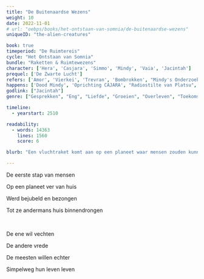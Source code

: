 ```yaml
---
title: "De Buitenaardse Wezens"
weight: 10
date: 2022-11-01
# url: "oebps/books/het-ontstaan-van-somnia/de-buitenaardse-wezens"
uniqueID: "the-alien-creatures"

book: true
timeperiod: "De Ruimtereis"
cycle: "Het Ontstaan van Somnia"
bundle: "Raketten & Ruimtewezens"
character: ['Hera', 'Casjara', 'Simmo', 'Mindy', 'Vaia', 'Jacintah']
prequel: ['De Zwarte Lucht']
refers: ['Amor', 'Vierkei', 'Trevran', 'Bombrokken', "Mindy's Onderzoek", "Nibuwe Stelsel", "Raketrace van Apranië", 'Babbelbroers', 'Platsu', 'Steen van Platsu', "Kurijn", "Wilplink", "Cosmo"]
happens: ['Dood Mindy', 'Oprichting CAJARA', "Radiostilte van Platsu", "Oprichting HERO"]
godlink: ["Jacintah"]
genre: ["Gesprekken", "Eng", "Liefde", "Groeien", "Overleven", "Toekomst", "Gevecht", "Biologie"]

timeline:
  - yearstart: 2510

readability:
  - words: 14363
    lines: 1560
    score: 6

blurb: "Een vluchtraket komt aan op een planeet waar mensen zouden kunnen leven. Ze juichen en feesten. Totdat ze ontdekken dat er misschien al iets anders leeft."

---
```


De eerste stap van mensen

Op een planeet ver van huis

Werd bejubeld en bezongen

Tot ze andermans huis binnendrongen

&nbsp;

De ene wil vechten

De andere vrede

De meesten willen echter

Simpelweg hun leven leven
